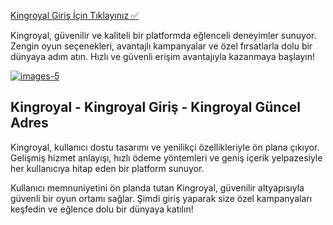 <a href="https://shorturl.at/6537i">Kingroyal Giriş İçin Tıklayınız ✅</a>

<p>Kingroyal, güvenilir ve kaliteli bir platformda eğlenceli deneyimler sunuyor. Zengin oyun seçenekleri, avantajlı kampanyalar ve özel fırsatlarla dolu bir dünyaya adım atın. Hızlı ve güvenli erişim avantajıyla kazanmaya başlayın!</p>

<a href="https://shorturl.at/6537i">
  <img src="https://i.ibb.co/YTyz1hDR/images-5.jpg" alt="images-5" border="0">
</a>

<h2>Kingroyal - Kingroyal Giriş - Kingroyal Güncel Adres</h2>

<p>Kingroyal, kullanıcı dostu tasarımı ve yenilikçi özellikleriyle ön plana çıkıyor. Gelişmiş hizmet anlayışı, hızlı ödeme yöntemleri ve geniş içerik yelpazesiyle her kullanıcıya hitap eden bir platform sunuyor.</p>

<p>Kullanıcı memnuniyetini ön planda tutan Kingroyal, güvenilir altyapısıyla güvenli bir oyun ortamı sağlar. Şimdi giriş yaparak size özel kampanyaları keşfedin ve eğlence dolu bir dünyaya katılın!</p>
